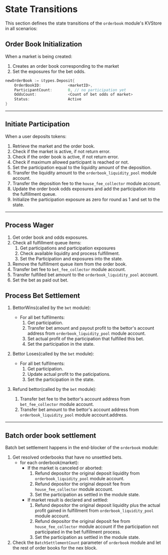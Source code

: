 # **State Transitions**

This section defines the state transitions of the `orderbook` module's KVStore in all scenarios:

## **Order Book Initialization**

When a market is being created:

1. Creates an order book corresponding to the market
2. Set the exposures for the bet odds.

```go
newOrderBook := &types.Deposit{
    OrderBookID:            <marketID>,
    ParticipantCount:       0, // no participation yet
    OddsCount:              <Count of bet odds of market>
    Status:                 Active
}
```

---

## **Initiate Participation**

When a user deposits tokens:

1. Retrieve the market and the order book.
2. Check if the market is active, if not return error.
3. Check if the order book is active, if not return error.
4. Check if maximum allowed participant is reached or not.
5. Set the participation equal to the liquidity amount of the deposition.
6. Transfer the liquidity amount to the `orderbook_liquidity_pool` module account.
7. Transfer the deposition fee to the `house_fee_collector` module account.
8. Update the order book odds exposures and add the participation into the fulfillment queue.
9. Initialize the participation exposure as zero for round as 1 and set to the state.

---

## **Process Wager**

1. Get order book and odds exposures.
2. Check all fulfillment queue items:
    1. Get participations and participation exposures
    2. Check available liquidity and process fulfillment.
    3. Set the Participation and exposures into the state.
3. Remove the fulfillment queue item from the order book.
4. Transfer bet fee to `bet_fee_collector` module account.
5. Transfer fulfilled bet amount to the `orderbook_liquidity_pool` account.
6. Set the bet as paid out bet.

## **Process Bet Settlement**

1. BettorWins(called by the `bet` module):
    - For all bet fulfilments:
        1. Get participation.
        2. Transfer bet amount and payout profit to the bettor's account address from `orderbook_liquidity_pool` module account.
        3. Set actual profit of the participation that fulfilled this bet.
        4. Set the participation in the state.
2. Bettor Loses(called by the `bet` module):
    - For all bet fulfilments:
        1. Get participation.
        2. Update  actual profit to the paticipations.
        3. Set the participation in the state.

3. Refund bettor(called by the `bet` module):
    1. Transfer bet fee to the bettor's account address from `bet_fee_collector` module account.
    2. Transfer bet amount to the bettor's account address from `orderbook_liquidity_pool` module account.address.

---

## **Batch order book settlement**

Batch bet settlement happens in the end-blocker of the `orderbook` module:

1. Get resolved orderbooks that have no unsettled bets.
    - for each orderbook(market):
        - If the market is canceled or aborted:
            1. Refund depositor the original deposit liquidity from `orderbook_liquidity_pool` module account.
            2. Refund depositor the original deposit fee from `house_fee_collector` module account.
            3. Set the participation as settled in the module state.
        - If market result is declared and settled:
            1. Refund depositor the original deposit liquidity plus the actual profit gained in fulfillment from `orderbook_liquidity_pool` module account.
            2. Refund depositor the original deposit fee from `house_fee_collector` module account if the participation not participated in the bet fulfillment process.
            3. Set the participation as settled in the module state.
2. Check the `BatchSettlementCount` parameter of `orderbook` module and let the rest of order books for the nex block.
